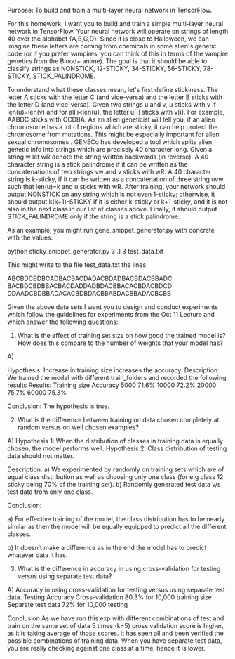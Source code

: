 Purpose: To build and train a multi-layer neural network in TensorFlow.

 For this homework, I want you to build and train a simple multi-layer neural network in TensorFlow. Your neural network will operate on strings of length 40 over the alphabet {A,B,C,D}. Since it is close to Halloween, we can imagine these letters are coming from chemicals in some alien's genetic code (or if you prefer vampires, you can think of this in terms of the vampire genetics from the Blood+ anime). The goal is that it should be able to classify strings as NONSTICK, 12-STICKY, 34-STICKY, 56-STICKY, 78-STICKY, STICK_PALINDROME.

To understand what these classes mean, let's first define stickiness. The letter A sticks with the letter C (and vice-versa) and the letter B sticks with the letter D (and vice-versa). Given two strings u and v, u sticks with v if len(u)=len(v) and for all i<len(u), the letter u[i] sticks with v[i]. For example, AABDC sticks with CCDBA. As an alien geneticist will tell you, if an alien chromosome has a lot of regions which are sticky, it can help protect the chromosome from mutations. This might be especially important for alien sexual chromosomes . GENECo has developed a tool which splits alien genetic info into strings which are precisely 40 character long. Given a string w let wR denote the string written backwards (in reverse). A 40 character string is a stick palindrome if it can be written as the concatenations of two strings vw and v sticks with wR. A 40 character string is k-sticky, if it can be written as a concatenation of three string uvw such that len(u)=k and u sticks with wR. After training, your network should output NONSTICK on any string which is not even 1-sticky; otherwise, it should output k(k+1)-STICKY if it is either k-sticky or k+1-sticky, and it is not also in the next class in our list of classes above. Finally, it should output STICK_PALINDROME only if the string is a stick palindrome. 

As an example, you might run gene_snippet_generator.py with concrete with the values:

python sticky_snippet_generator.py 3 .1 3 test_data.txt

This might write to the file test_data.txt the lines:

ABCBDCBDBCADBACBACDADACBDADBACBDACBBADC
BACBDCBDBBACBACDADDADBDACBBACACBDACBDCD
DDAADCBDBBADACACBDBDACBBABDACBBADACBCBB

Given the above data sets I want you to design and conduct experiments which follow the guidelines for experiments from the Oct 11 Lecture and which answer the following questions:

1) What is the effect of training set size on how good the trained model is? How does this compare to the number of weights that your model has?

A)

Hypothesis: Increase in training size increases the accuracy.
Description: We trained the model with different train_folders and recorded the following results
Results:
Training size	Accuracy
5000	71.6%
10000	72.2%
20000	75.7%
60000	75.3%

Conclusion: The hypothesis is true.


2) What is the difference between training on data chosen completely at random versus on well chosen examples? 

A)
Hypothesis 1: When the distribution of classes in training data is equally chosen, the model performs well.
Hypothesis 2: Class distribution of testing data should not matter. 

Description: 
a)	We experimented by randomly on training sets which are of equal class distribution as well as choosing only one class (for e.g class 12 sticky being 70% of the training set).
b)	Randomly generated test data v/s test data from only one class.

Conclusion:

a)	For effective training of the model, the class distribution has to be nearly similar as then the model will be equally equipped to predict all the different classes.

b)	It doesn’t make a difference as in the end the model has to predict whatever data it has. 

3) What is the difference in accuracy in using cross-validation for testing versus using separate test data?

A)
Accuracy in using cross-validation for testing versus using separate test data.
Testing	Accuracy
Cross-validation	80.3% for 10,000 training size
Separate test data	72% for 10,000 testing

Conclusion
As we have run this exp with different combinations of test and train on the same set of data 5 times (k=5) cross validation score is higher, as it is taking average of those scores. It has seen all and been verified the possible combinations of training data. 
When you have separate test data, you are really checking against one class at a time, hence it is lower.

